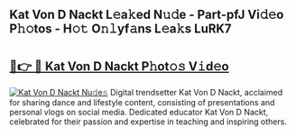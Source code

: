 ## Kat Von D Nackt L𝚎a𝚔ed N𝚞𝚍e - Part-pfJ Vi𝚍𝚎o P𝚑𝚘tos - H𝚘𝚝 O𝚗𝚕yf𝚊ns L𝚎a𝚔s LuRK7

# <h2><a href="http://kf6zft.oniu.top/?m=Kat+Von+D+Nackt">🔗👉 🔴 Kat Von D Nackt P𝚑ot𝚘𝚜 V𝚒d𝚎o</a></h2>

[![Kat Von D Nackt Nu𝚍e𝚜](https://i.imgur.com/0qMVB7G.gif)](http://kf6zft.oniu.top/?m=Kat+Von+D+Nackt)
Digital trendsetter Kat Von D Nackt, acclaimed for sharing dance and lifestyle content, consisting of presentations and personal vlogs on social media. Dedicated educator Kat Von D Nackt, celebrated for their passion and expertise in teaching and inspiring others.  
